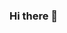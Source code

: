 ### Hi there 👋

<!--
**myk-exe/myk-exe** is a ✨ _special_ ✨ repository because its `README.md` (this file) appears on your GitHub profile.

Here are some ideas to get you started:

- 🔭 I’m currently working on github.
- 🌱 I’m currently learning java.
- 👯 I’m looking to collaborate on devlopers-day.
- 🤔 I’m looking for help with my cloud skills
- 💬 Ask me about chess
- 📫 How to reach me: [ \### This is my github-repo .](https://github.com/myk-exe/)
- 😄 Pronouns: he/him
- ⚡ Fun fact: positivity spreads like fire.
-->
